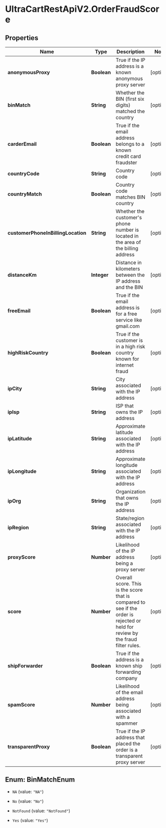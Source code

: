 # UltraCartRestApiV2.OrderFraudScore

## Properties
Name | Type | Description | Notes
------------ | ------------- | ------------- | -------------
**anonymousProxy** | **Boolean** | True if the IP address is a known anonymous proxy server | [optional] 
**binMatch** | **String** | Whether the BIN (first six digits) matched the country | [optional] 
**carderEmail** | **Boolean** | True if the email address belongs to a known credit card fraudster | [optional] 
**countryCode** | **String** | Country code | [optional] 
**countryMatch** | **Boolean** | Country code matches BIN country | [optional] 
**customerPhoneInBillingLocation** | **String** | Whether the customer&#39;s phone number is located in the area of the billing address | [optional] 
**distanceKm** | **Integer** | Distance in kilometers between the IP address and the BIN | [optional] 
**freeEmail** | **Boolean** | True if the email address is for a free service like gmail.com | [optional] 
**highRiskCountry** | **Boolean** | True if the customer is in a high risk country known for internet fraud | [optional] 
**ipCity** | **String** | City associated with the IP address | [optional] 
**ipIsp** | **String** | ISP that owns the IP address | [optional] 
**ipLatitude** | **String** | Approximate latitude associated with the IP address | [optional] 
**ipLongitude** | **String** | Approximate longitude associated with the IP address | [optional] 
**ipOrg** | **String** | Organization that owns the IP address | [optional] 
**ipRegion** | **String** | State/region associated with the IP address | [optional] 
**proxyScore** | **Number** | Likelihood of the IP address being a proxy server | [optional] 
**score** | **Number** | Overall score.  This is the score that is compared to see if the order is rejected or held for review by the fraud filter rules. | [optional] 
**shipForwarder** | **Boolean** | True if the address is a known ship forwarding company | [optional] 
**spamScore** | **Number** | Likelihood of the email address being associated with a spammer | [optional] 
**transparentProxy** | **Boolean** | True if the IP address that placed the order is a transparent proxy server | [optional] 


<a name="BinMatchEnum"></a>
## Enum: BinMatchEnum


* `NA` (value: `"NA"`)

* `No` (value: `"No"`)

* `NotFound` (value: `"NotFound"`)

* `Yes` (value: `"Yes"`)




